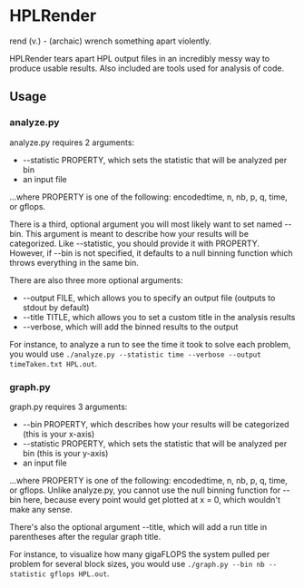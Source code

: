 # HPLRender

rend (v.) - (archaic) wrench something apart violently.

HPLRender tears apart HPL output files in an incredibly messy way to produce
usable results.
Also included are tools used for analysis of code.

## Usage

### analyze.py
analyze.py requires 2 arguments:
* --statistic PROPERTY, which sets the statistic that will be analyzed per bin
* an input file

...where PROPERTY is one of the following: encodedtime, n, nb, p, q, time, or
gflops.

There is a third, optional argument you will most likely want to set named --bin.
This argument is meant to describe how your results will be categorized. Like
--statistic, you should provide it with PROPERTY. However, if --bin is not
specified, it defaults to a null binning function which throws everything in
the same bin.

There are also three more optional arguments:
* --output FILE, which allows you to specify an output file (outputs to stdout
by default)
* --title TITLE, which allows you to set a custom title in the analysis results
* --verbose, which will add the binned results to the output

For instance, to analyze a run to see the time it took to solve each problem,
you would use `./analyze.py --statistic time --verbose --output timeTaken.txt HPL.out`.

### graph.py
graph.py requires 3 arguments:
* --bin PROPERTY, which describes how your results will be categorized (this is
your x-axis)
* --statistic PROPERTY, which sets the statistic that will be analyzed per bin
(this is your y-axis)
* an input file

...where PROPERTY is one of the following: encodedtime, n, nb, p, q, time, or
gflops. Unlike analyze.py, you cannot use the null binning function for --bin
here, because every point would get plotted at x = 0, which wouldn't make any
sense.

There's also the optional argument --title, which will add a run title in
parentheses after the regular graph title.

For instance, to visualize how many gigaFLOPS the system pulled per problem for
several block sizes, you would use `./graph.py --bin nb --statistic gflops HPL.out`. 
